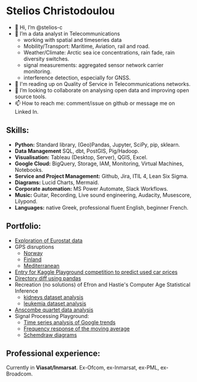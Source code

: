 # Stelios Christodoulou
- 👋 Hi, I’m @stelios-c
- 👀 I’m a data analyst in Telecommunications
  - working with spatial and timeseries data
  - Mobility/Transport: Maritime, Aviation, rail and road.
  - Weather/Climate: Arctic sea ice concentrations, rain fade, rain diversity switches.
  - signal measurements: aggregated sensor network carrier monitoring. 
  - interference detection, especially for GNSS. 
- 🌱 I'm reading up on Quality of Service in Telecommunications networks.
- 💞️ I’m looking to collaborate on analysing open data and improving open source tools.
- 📫 How to reach me: comment/issue on github or message me on Linked In.

## Skills:  
- **Python:** Standard library, (Geo)Pandas, Jupyter, SciPy, pip, sklearn.
- **Data Management** SQL, dbt, PostGIS, Pig/Hadoop.
- **Visualisation:**  Tableau (Desktop, Server), QGIS, Excel.
- **Google Cloud:** BigQuery, Storage, IAM, Monitoring, Virtual Machines, Notebooks.
- **Service and Project Management:**  Github, Jira, ITIL 4, Lean Six Sigma.  
- **Diagrams:** Lucid Charts, Mermaid.
- **Corporate automation:** MS Power Automate, Slack Workflows.
- **Music:** Guitar, Recording, Live sound engineering, Audacity, Musescore, Lilypond.
- **Languages:** native Greek, professional fluent English, beginner French.

## Portfolio:
- [Exploration of Eurostat data](https://github.com/stelios-c/eurostat_eda)
- GPS disruptions
  - [Norway](https://github.com/stelios-c/GPS_analysis/blob/main/norway.ipynb)
  - [Finland](https://github.com/stelios-c/GPS_analysis/blob/main/finland_disturbances.ipynb)
  - [Mediterranean](https://github.com/stelios-c/GPS_analysis/blob/main/GPS_interference_analysis.md)
- [Entry for Kaggle Playground competition to predict used car prices](https://github.com/stelios-c/used_cars_regression_kaggle)
- [Directory diff using pandas](https://github.com/stelios-c/utilities/blob/main/generate_data.ipynb)
- Recreation (no solutions) of Efron and Hastie's Computer Age Statistical Inference
  - [kidneys dataset analysis](https://github.com/stelios-c/stat_inf_public/blob/main/kidneys_no_solutions.ipynb)
  - [leukemia dataset analysis](https://github.com/stelios-c/stat_inf_public/blob/main/all_aml.ipynb)
- [Anscombe quartet data analysis](https://github.com/stelios-c/stat_inf_public/blob/main/anscombe/anscombe.ipynb)
- Signal Processing Playground:
  - [Time series analysis of Google trends](https://github.com/stelios-c/sig_proc/blob/main/pydata_london2025/timeseries.ipynb) 
  - [Frequency response of the moving average](https://github.com/stelios-c/sig_proc/blob/main/scipy_ma.ipynb)
  - [Schemdraw diagrams](https://github.com/stelios-c/sig_proc/blob/main/schematic.ipynb)

## Professional experience:
 Currently in **Viasat/Inmarsat**. Ex-Ofcom, ex-Inmarsat, ex-PML, ex-Broadcom.
<!---
stelios-c/stelios-c is a ✨ special ✨ repository because its `README.md` (this file) appears on your GitHub profile.
You can click the Preview link to take a look at your changes.
--->
